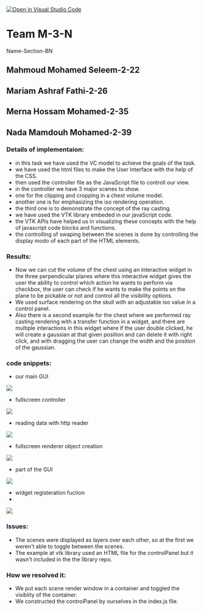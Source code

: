 [![Open in Visual Studio Code](https://classroom.github.com/assets/open-in-vscode-f059dc9a6f8d3a56e377f745f24479a46679e63a5d9fe6f495e02850cd0d8118.svg)](https://classroom.github.com/online_ide?assignment_repo_id=6634618&assignment_repo_type=AssignmentRepo)

# Team M-3-N
Name-Section-BN
## Mahmoud Mohamed Seleem-2-22
## Mariam Ashraf Fathi-2-26
## Merna Hossam Mohamed-2-35
## Nada Mamdouh Mohamed-2-39

### Details of implementaion:
- in this task we have used the VC model to achieve the goals of the task.
- we have used the html files to make the User Interface with the help of the CSS.
- then used the controller file as the JavaScript file to controll our view.
- in the controller we have 3 major scenes to show.
- one for the clipping and cropping in a chest volume model. 
- another one is for emphasizing the iso rendering operation.
- the third one is to demonstrate the concept of the ray casting.
- we have used the VTK library embeded in our javaScript code.
- the VTK APIs have helped us in visualizing these concepts with the help of javascript code blocks and functions.
- the controlling of swaping between the scenes is done by controlling the display modo of each part of the HTML elements.
### Results:
- Now we can cut the volume of the chest using an interactive widget in the three perpendicular planes where this interactive widget gives the user the ability to control which action he wants to perform via checkbox, the user can check if he wants to make the points on the plane to be pickable or not and control all the visibility options.
- We used surface rendering on the skull with an adjustable iso value in a control panel.
- Also there is a second example for the chest where we performed ray casting rendering with a transfer function in a widget, and there are multiple interactions in this widget where if the user double clicked, he will create a gaussian at that given position and can delete it with right click, and with dragging the user can change the width and the position of the gaussian.

### code snippets:
- our main GUI

![](https://github.com/sbme-tutorials/final-project-m-3-n/blob/main/code_snippets/GUI.jpeg)

- fullscreen controller 

![](https://github.com/sbme-tutorials/final-project-m-3-n/blob/main/code_snippets/controlPanal.jpeg)

- reading data with http reader 

![](https://github.com/sbme-tutorials/final-project-m-3-n/blob/main/code_snippets/Reading%20data.jpeg)

- fullscreen renderer object creation

![](https://github.com/sbme-tutorials/final-project-m-3-n/blob/main/code_snippets/fullscreen.jpeg)

- part of the GUI 

![](https://github.com/sbme-tutorials/final-project-m-3-n/blob/main/code_snippets/some%20divs.jpeg)

- widget registeration fuction
- 
![](https://github.com/sbme-tutorials/final-project-m-3-n/blob/main/code_snippets/widget.jpeg)

### Issues:
- The scenes were displayed as layers over each other, so at the first we weren't able to toggle between the scenes.
- The example at vtk library used an HTML file for the controlPanel but it wasn't included in the the library repo.
### How we resolved it:
- We put each scene render window in a container and toggled the visiblity of the container.
- We constructed the controlPanel by ourselves in the index.js file.
